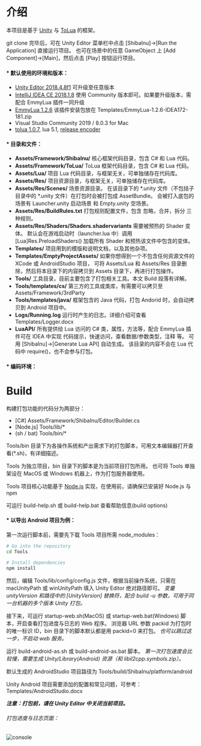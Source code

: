 
# 介绍

本项目是基于 [Unity](https://unity.com) 与 [ToLua](https://github.com/topameng/tolua) 的框架。

git clone 完毕后，可在 Unity Editor 菜单栏中点击 [ShibaInu]->[Run the Application] 直接运行项目。
也可在场景中的任意 GameObject 上 [Add Component]->[Main]，然后点击 [Play] 按钮运行项目。

#### * 默认使用的环境和版本：
  - [Unity Editor 2018.4.8f1](https://unity3d.com/cn/unity/whats-new/2018.4.8) 可升级至任意版本
  - [IntelliJ IDEA CE 2018.1.8](https://www.jetbrains.com/idea/download/other.html) 使用 Community 版本即可。如果要升级版本，需配合 EmmyLua 插件一同升级
  - [EmmyLua 1.2.6](https://emmylua.github.io) 该插件安装包放在 Templates/EmmyLua-1.2.6-IDEA172-181.zip
  - Visual Studio Community 2019 / 8.0.3 for Mac
  - [tolua 1.0.7](https://github.com/topameng/tolua), lua 5.1, [release encoder](https://github.com/lolo1208/unity3d-lolo/blob/master/Tools/tools/luaEncoder/readme.txt)

#### * 目录和文件：
  - **Assets/Framework/ShibaInu/** 核心框架代码目录，包含 C# 和 Lua 代码。
  - **Assets/Framework/ToLua/** ToLua 框架代码目录，包含 C# 和 Lua 代码。
  - **Assets/Lua/** 项目 Lua 代码目录，与框架无关，可单独储存在代码库。
  - **Assets/Res/** 项目资源目录，与框架无关，可单独储存在代码库。
  - **Assets/Res/Scenes/** 场景资源目录。
    在该目录下的 *.unity 文件（不包括子目录中的 *.unity 文件）在打包时会被打包成 AssetBundle。
    会被打入底包的场景有 Launcher.unity 启动场景 和 Empty.unity 空场景。
  - **Assets/Res/BuildRules.txt** 打包规则配置文件，包含 忽略，合并，拆分 三种规则。
  - **Assets/Res/Shaders/Shaders.shadervariants** 需要被预热的 Shader 变体。
    默认会在游戏启动时（launcher.lua 中）调用 [Lua]Res.PreloadShaders() 加载所有 Shader 和预热该文件中包含的变体。
  - **Templates/** 项目用到的模版和说明文档，以及其他杂项。
  - **Templates/EmptyProjectAssets/** 如果你想得到一个不包含任何资源文件的 XCode 或 AndroidStudio 项目，
    可将 Assets/Lua 和 Assets/Res 目录删除，然后将本目录下的内容拷贝到 Assets 目录下，再进行打包操作。
  - **Tools/** 工具目录，目前主要包含了打包相关工具。本文 Build 段落有详解。
  - **Tools/templates/cs/** 第三方的工具或类库，有需要可以拷贝至 Assets/Framework/3rdParty
  - **Tools/templates/java/** 框架包含的 Java 代码，打包 Andorid 时，会自动拷贝到 Android 项目中。
  - **Logs/Running.log** 运行时产生的日志。详细介绍可查看 Templates/Logger.docx
  - **LuaAPI/** 所有提供给 Lua 访问的 C# 类，属性，方法等，配合 EmmyLua 插件可在 IDEA 中实现 代码提示，快速访问，查看数据/参数类型，注释 等。
    可用 [ShibaInu]->[Generate Lua API] 自动生成。
    该目录的内容不会在 Lua 代码中 require()，也不会参与打包。

#### * 编码环境：


# Build
构建打包功能的代码分为两部分：
  - [C#] Assets/Framework/ShibaInu/Editor/Builder.cs
  - [Node.js] Tools/lib/*
  - (sh / bat) Tools/bin/*

Tools/bin 目录下为各操作系统和产出需求下的打包脚本，可用文本编辑器打开查看(*.sh)，有详细描述。

Tools 为独立项目，bin 目录下的脚本是为当前项目打包所用。
也可将 Tools 单独架设在 MacOS 或 Windows 机器上，作为打包服务器使用。

Tools 项目核心功能基于 [Node.js](https://nodejs.org/en/download) 实现，在使用前，请确保已安装好 Node.js 与 npm

可运行 build-help.sh 或 build-help.bat 查看帮助信息(build options)

#### * 以导出 Android 项目为例：

第一次运行脚本前，需要先下载 Tools 项目所需 node_modules：
```bash
# Go into the repository
cd Tools

# Install dependencies
npm install
```

然后，编辑 Tools/lib/config/config.js 文件，根据当前操作系统，只需在 macUnityPath 或 winUnityPath 填入 Unity Editor 绝对路径即可。
*变量 unityVersion 和路径中的 [UnityVersion] 替换符，配合 build -u 参数，可用于同一台机器的多个版本 Unity 打包。*

接下来，可运行 startup-web.sh(MacOS) 或 startup-web.bat(Windows) 脚本，开启查看打包进度与日志的 Web 程序。
浏览器 URL 参数 packid 为打包时的唯一标识 ID，bin 目录下的脚本默认都是用 packid=0 来打包。
*也可以跳过这一步，不启动 web 服务。*

运行 build-android-as.sh 或 build-android-as.bat 脚本。
*第一次打包速度会比较慢，需要生成 Unity/Library(Android) 资源（和 libil2cpp.symbols.zip）。*

默认生成的 AndroidStudio 项目路径为 Tools/build/ShibaInu/platform/android

Unity Android 项目需要添加的配置和常见问题，可参考：Templates/AndroidStudio.docx

***注意：打包前，请在 Unity Editor 中关闭当前项目。***

###### 打包进度与日志页面：

![console](https://raw.githubusercontent.com/lolo1208/unity3d-lolo/master/Templates/Screenshots/build-web-page.jpg)

